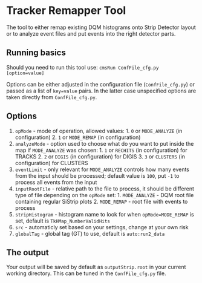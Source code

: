 # Tracker Remapper Tool

The tool to either remap existing DQM histograms onto Strip Detector layout or to analyze event files and put events into the right detector parts.

## Running basics

Should you need to run this tool use: `cmsRun ConfFile_cfg.py [option=value]`

Options can be either adjusted in the configuration file (`ConfFile_cfg.py`) or passed as a list of `key=value` pairs. In the latter case unspecified options are taken directly from `ConfFile_cfg.py`.

## Options

  1. `opMode` - mode of operation, allowed values:
    1. `0` or `MODE_ANALYZE` (in configuration) 
    2. `1` or `MODE_REMAP` (in configuration)
  2. `analyzeMode` - option used to choose what do you want to put inside the map if `MODE_ANALYZE` was chosen:
    1. `1` or `RECHITS` (in configuration) for TRACKS
    2. `2` or `DIGIS` (in configuration) for DIGIS
    3. `3` or `CLUSTERS` (in configuration) for CLUSTERS
  3. `eventLimit` - only relevant for `MODE_ANALYZE` controls how many events from the input should be processed; default value is `100`, put `-1` to process all events from the input
  4. `inputRootFile` - relative path to the file to process, it should be different type of file depending on the `opMode` set:
    1. `MODE_ANALYZE` - DQM root file containing regular SiStrip plots
    2. `MODE_REMAP` - root file with events to process
  4. `stripHistogram` - histogram name to look for when `opMode=MODE_REMAP` is set, default is `TkHMap_NumberValidHits`
  5. `src` - automaticly set based on your settings, change at your own risk
  6. `globalTag` - global tag (GT) to use, default is `auto:run2_data`
  
## The output

Your output will be saved by default as `outputStrip.root` in your current working directory. This can be tuned in the `ConfFile_cfg.py` file.
